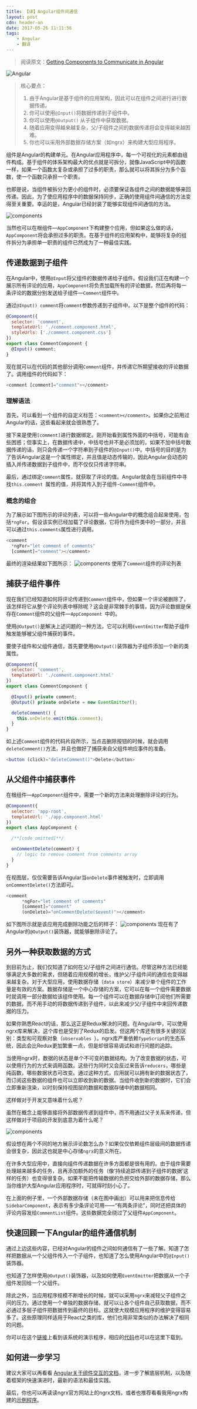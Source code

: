 ```yaml
---
title: 【译】Angular组件间通信
layout: post
cdn: header-on
date: 2017-05-26 11:11:56
tags:
    - Angular
    - 翻译
---
```


> 阅读原文：[Getting Components to Communicate in Angular](https://www.infoq.com/articles/angular-component-communication) 

![Angular](/images/0526-05.jpeg)

> 核心要点：
> 1. 由于Angular是基于组件的应用架构，因此可以在组件之间进行进行数据传递。
> 2. 你可以使用`@Input()`将数据传递到子组件中。
> 3. 你可以使用`@Output()` 从子组件中获取数据。
> 4. 随着应用变得越来越复杂，父/子组件之间的数据传递将会变得越来越困难。
> 5. 你也可以采用外部数据存储方案（如ngrx）来构建大型应用程序。

组件是Angular的构建单元。在Angular应用程序中，每一个可视化的元素都由组件构成。基于组件的体系架构最大的优点就是可拆分，就像JavaScript中的函数一样，如果一个函数太复杂或承担了过多的职责，那么就可以将其拆分为多个函数，使一个函数只承担一个职责。

也即是说，当组件被拆分为更小的组件时，必须要保证各组件之间的数据能够来回传递。因此，为了使应用程序中的数据保持同步，正确的使用组件间通信的方法变得至关重要。幸运的是，Angular已经封装了能够实现组件间通信的方法。

![components](/images/0526-01.jpg)

当然也可以在根组件—`AppComponent`下构建整个应用，但如果这么做的话，`AppComponent`将会承担过多的职责。在基于组件的应用架构中，能够将复杂的组件拆分为承担单一职责的组件已然成为了一种最佳实践。

## 传递数据到子组件
在Angular中，使用`@Input`将父组件的数据传递给子组件。假设我们正在构建一个展示所有评论的应用，`AppComponent`将负责加载所有的评论数据，然后再将每一条评论的数据分别发送给子组件—`Comment`组件中。

通过`@Input() comment`将`comment`参数传递到子组件中。以下是整个组件的代码：
```JavaScript
@Component({
  selector: 'comment',
  templateUrl: './comment.component.html',
  styleUrls: ['./comment.component.css']
})
export class CommentComponent {
  @Input() comment;
}
```

现在就可以在代码的其他部分调用`Comment`组件，并传递它所期望接收的评论数据了。调用组件的代码如下：
```JavaScript
<comment [comment]="comment"></comment>
```

### 理解语法

首先，可以看到一个组件的自定义标签：`<comment></comment>`。如果你之前用过Angular的话，这些看起来就会很熟悉了。

接下来是使用`[comment]`进行数据绑定。刚开始看到属性外面的中括号，可能有会些困惑；但事实上，在数据传递中，中括号也并不是必须加的，如果不加中括号数据传递的话，则只会传递一个字符串到子组件的`@Input()`中。中括号的目的是为了告诉Angular这是一个属性绑定，并且值是动态传输的，因此Angular会动态的插入并传递数据到子组件中，而不仅仅只传递字符串。

最后，通过绑定`comment`属性，就获取了评论的值。Angular就会在当前组件中寻找`this.comment `属性的值，并将其传入到子组件-`Comment`组件中。

### 概念的组合

为了展示如下图所示的评论列表，可以将一些Angular中的概念组合起来使用，包括`*ngFor`。假设该实例已经加载了评论数据，它将作为组件类中的一部分，并且可以通过`this.comments`属性进行调用。
```JavaScript
<comment
  *ngFor="let comment of comments"
  [comment]="comment"></comment>
```
最终的渲染结果如下图所示：
![components](/images/0526-02.jpg)
使用了`Comment`组件的评论列表

## 捕获子组件事件
现在我们已经知道如何将评论传递到`Comment`组件中，但如果一个评论被删除了，该怎样将它从整个评论列表中移除呢？这会是非常棘手的事情，因为评论数据是保存在`Comment`组件的父组件—`AppComponent `中的。

使用`@Output()`是解决上述问题的一种方法，它可以利用`EventEmitter`帮助子组件触发能够被父组件捕获的事件。

要使子组件和父组件通信，首先要使用`@Output()`装饰器为子组件添加一个新的类属性。
```JavaScript
@Component({
  selector: 'comment',
  templateUrl: './comment.component.html'
})
export class CommentComponent {

  @Input() private comment;
  @Output() private onDelete = new EventEmitter();

  deleteComment() {
    this.onDelete.emit(this.comment);
  }
}
```

如上述`Comment`组件的代码片段所示，当点击删除按钮的时候，就会调用`deleteComment()`方法，并且也做好了捕获来自父组件响应事件的准备。
```JavaScript
<button (click)="deleteComment()">Delete</button>
```

## 从父组件中捕获事件
在根组件—`AppComponent`组件中，需要一个新的方法来处理删除评论的行为。
```JavaScript
@Component({
  selector: 'app-root',
  templateUrl: './app.component.html'
})
export class AppComponent {

  /**[code omitted]**/

  onCommentDelete(comment) {
    // logic to remove comment from comments array
  }
}
```
在视图层，仅仅需要告诉Angular当`onDelete`事件被触发时，立即调用`onCommentDelete()`方法即可。
```JavaScript
<comment
      *ngFor="let comment of comments"
      [comment]="comment"
      (onDelete)="onCommentDelete($event)"></comment>
```

如下图所示就是该应用完成删除功能之后的样子：
![components](/images/0526-03.jpg)
现在有了Angular的`@Output()`装饰器，就能够删除评论了。

## 另外一种获取数据的方式
到目前为止，我们仅知道了如何在父/子组件之间进行通信。尽管这种方法已经能够满足大多数的需求，但随着应用规模的增长，维护父/子组件间的通信也变得越来越复杂。对于大型应用，使用数据存储（`data store`）来减少单个组件的工作量是有效的方案。数据存储是一个中心存储的方案，它可以在每一个组件需要数据时就调用一部分数据给该组件使用。每一个组件可以在数据存储中订阅他们所需要的数据，而不用手动的将数据传递到子组件，以此来减少父/子组件中来回传递数据的压力。

如果你熟悉React的话，那么这正是Redux解决的问题。在Angular中，可以使用ngrx库来解决，这个库也是受到了Redux的启发。但这两个库还有很多关键的区别：类型和可观察对象（`observables `）。ngrx库严重依赖`TypeScript`的生态系统，因此会比Redux更加繁重一点，但是却很容易调试和进行问题的追踪。

当使用ngrx时，数据的状态是单个不可变的数据结构。为了改变数据的状态，可以使用行为的方式来调用函数。这些行为同时又会反过来告诉`reducers`，哪些是纯函数，哪些数据状态可改变。通过这种方式，应用就可以拥有新的数据状态了，而订阅这些数据的组件也可以立即收到新的数据。当组件收到新的数据时，它们会立即重新渲染，以时刻保持视图层的数据和数据存储中的数据相同。

这样做对于开发又意味着什么呢？

虽然在概念上能够直接将外部数据传递到组件中，而不用通过父子关系来传递，但这样做对于项目的开发到底意为着什么呢？

![components](/images/0526-04.jpg)

假设想在两个不同的地方展示评论数怎么办？如果仅仅依赖组件层级间的数据传递会很复杂，因此这也就是中心存储`ngrx`的意义所在。

在许多大型应用中，直接向组件传递数据在许多方面都是很有用的。由于组件需要处理越来越多的任务，且再添加额外的任务（像‘持续追踪传递到子组件的数据’这样的任务）也变得很复杂。如果不能把传输数据的负担交给外部的数据存储，那么当你维护大型Angular应用程序时，可就得时刻小心了。

在上面的例子里，一个外部数据存储（未在图中画出）可以用来把信息传给`SidebarComponent`，表示有多少条评论可用——“有两条评论”，同时还把具体的评论内容发给`CommentList`组件。这些数据完全绕过了父组件`AppComponent`。

## 快速回顾一下Angular的组件通信机制

通过上边这些内容，已经对Angular的组件之间如何通信有了一些了解。知道了怎样把数据从一个父组件传入一个子组件，也知道了怎么使用Angular中的`@Input()`装饰器。

也知道了怎样使用`@Output()`装饰器，以及如何使用`EventEmitter`把数据从一个子组件发回给一个父组件。

除此之外，当应用程序规模不断增长的时候，就可以采用`ngrx`来减轻父子组件之间的压力。通过使用一个单独的数据存储，就可以让各个组件自己获取数据，而不必通过多层子组件把数据传到最终的目标。这就使大规模应用程序的维护变得容易多了。这些原理同样适用于React之类的库，他们也用非常类似的办法解决了相同的问题。

你可以在这个[链接](https://sergiocruz.github.io/ng-sample-comments/)上看到该系统的演示程序，相应的[代码](https://github.com/sergiocruz/ng-sample-comments)也可以在这里下载到。

## 如何进一步学习
建议大家可以再看看 [Angular关于组件交互的文档](https://angular.io/docs/ts/latest/cookbook/component-communication.html)，进一步了解底层机制，以及随着框架的快速演进时，最新的语法和最佳实践。

最后，你也可以再读读ngrx官方网站上的ngrx文档，或者也推荐看看我用ngrx构建的[示例程序](https://github.com/sergiocruz/ng-sample-comments/tree/ngrx)。
